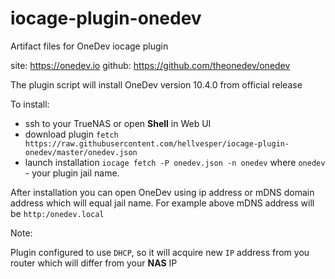 # iocage-plugin-onedev

Artifact files for OneDev iocage plugin

site: https://onedev.io
github: https://github.com/theonedev/onedev

The plugin script will install OneDev version 10.4.0 from official release 

To install:

- ssh to your TrueNAS or open **Shell** in Web UI
- download plugin `fetch https://raw.githubusercontent.com/hellvesper/iocage-plugin-onedev/master/onedev.json`
- launch installation `iocage fetch -P onedev.json -n onedev` where `onedev` - your plugin jail name.

After installation you can open OneDev using ip address or mDNS domain address which will equal jail name. For example above mDNS address will be `http:/onedev.local`

Note:

Plugin configured to use `DHCP`, so it will acquire new `IP` address from you router which will differ from your **NAS** IP
